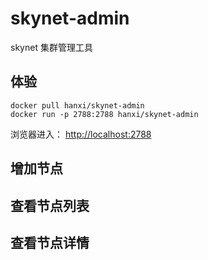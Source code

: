 # skynet-admin

skynet 集群管理工具

## 体验

```shell
docker pull hanxi/skynet-admin
docker run -p 2788:2788 hanxi/skynet-admin
```

浏览器进入： <http://localhost:2788>

## 增加节点

## 查看节点列表

## 查看节点详情

